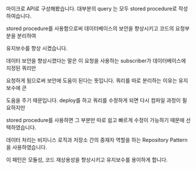 
마이크로 API로 구성해봤습니다. 대부분의 query 는 모두 stored procedure로 작성하여습니다.

stored procedure를 사용함으로써 데이터베이스의 보안을 향상시키고 코드의 요청부분을 분리하여

유지보수를 향상 시켰습니다. 


데이터 보안을 향상시켰다는 말은 이 요청을 사용하는 subscriber가 데이터베이스에 지정된 쿼리만

요청하게 됨으로써 보안에 도움이 된다는 뜻입니다. 쿼리를 따로 분리하는 이유는 유지보수에 큰 

도움을 주기 때문입니다. deploy를 하고 쿼리를 수정하게 되면 다시 컴파일 과정이 필요하지만 

stored procedure를 사용하면 그 부분만 따로 쉽고 빠르게 수정이 가능하기 때문에 선택하였습니다.


데이터 처리는 비지니스 로직과 저장소 간의 중재자 역할을 하는 Repository Pattern을 사용하였습니다. 

이 패턴은 모듈성, 코드 재상용성을 향상시키고 유지보수를 용이하게 합니다.



